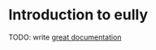 # Introduction to eully

TODO: write [great documentation](http://jacobian.org/writing/what-to-write/)
